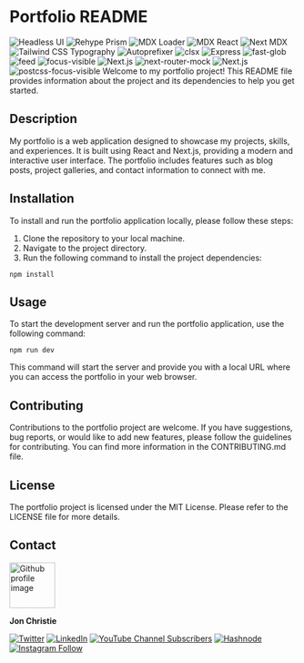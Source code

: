 # Portfolio README

![Headless UI](https://img.shields.io/badge/Headless%20UI-%5E1.7.13-9F7AEA?logo=React&logoColor=white) ![Rehype Prism](https://img.shields.io/badge/Rehype%20Prism-%5E0.8.0-0C64B4?logo=Mapbox&logoColor=white) ![MDX Loader](https://img.shields.io/badge/MDX%20Loader-%5E2.1.5-F9AC00?logo=MDX&logoColor=white) ![MDX React](https://img.shields.io/badge/MDX%20React-%5E2.1.5-F9AC00?logo=MDX&logoColor=white) ![Next MDX](https://img.shields.io/badge/Next%20MDX-%5E13.0.2-000000?logo=Next.js&logoColor=white) ![Tailwind CSS Typography](https://img.shields.io/badge/Tailwind%20CSS%20Typography-%5E0.5.4-06B6D4?logo=Tailwind%20CSS&logoColor=white) ![Autoprefixer](https://img.shields.io/badge/Autoprefixer-%5E10.4.12-DD3A0A?logo=Autoprefixer&logoColor=white) ![clsx](https://img.shields.io/badge/clsx-%5E1.2.1-02B3E4?logo=React&logoColor=white) ![Express](https://img.shields.io/badge/Express-%5E4.18.2-000000?logo=Express&logoColor=white) ![fast-glob](https://img.shields.io/badge/fast--glob-%5E3.2.11-F36C25?logo=NPM&logoColor=white) ![feed](https://img.shields.io/badge/feed-%5E4.2.2-FFA500?logo=RSS&logoColor=white) ![focus-visible](https://img.shields.io/badge/focus--visible-%5E5.2.0-FFBF47?logo=React&logoColor=white) ![Next.js](https://img.shields.io/badge/Next-%5E13.4.2-000000?logo=Next.js&logoColor=white) ![next-router-mock](https://img.shields.io/badge/next--router--mock-%5E0.9.3-000000?logo=Next.js&logoColor=white) ![Next.js](https://img.shields.io/badge/Next.js-%5E0.0.3-000000?logo=Next.js&logoColor=white) ![postcss-focus-visible](https://img.shields.io/badge/postcss--focus--visible-%5E6.0.4-FF4088?logo=CSS3&logoColor=white)
Welcome to my portfolio project! This README file provides information about the project and its dependencies to help you get started.

## Description

My portfolio is a web application designed to showcase my projects, skills, and experiences. It is built using React and Next.js, providing a modern and interactive user interface. The portfolio includes features such as blog posts, project galleries, and contact information to connect with me.

## Installation

To install and run the portfolio application locally, please follow these steps:

1. Clone the repository to your local machine.
2. Navigate to the project directory.
3. Run the following command to install the project dependencies:

```shell
npm install
```

## Usage
To start the development server and run the portfolio application, use the following command:

```
npm run dev
```

This command will start the server and provide you with a local URL where you can access the portfolio in your web browser.

## Contributing
Contributions to the portfolio project are welcome. If you have suggestions, bug reports, or would like to add new features, please follow the guidelines for contributing. You can find more information in the CONTRIBUTING.md file.

## License
The portfolio project is licensed under the MIT License. Please refer to the LICENSE file for more details.


## Contact
<img src ="https://avatars0.githubusercontent.com/u/17928947?v=4" alt="Github profile image" width="80px" height="80px" />

__Jon Christie__



[![Twitter](https://img.shields.io/badge/Twitter-follow-%2327a1f2?style=for-the-badge&logo=twitter)](https://twitter.com/jCircle9)
[![LinkedIn](https://img.shields.io/badge/LinkedIn-jonpchristie-%23156599?style=for-the-badge&logo=linkedin)](https://www.linkedin.com/in/jonpchristie)
[![YouTube Channel Subscribers](https://img.shields.io/youtube/channel/subscribers/UC5GFnN-lv8Yuqc9O3b79k6g?style=for-the-badge&logo=youtube&color=fe0000)](https://www.youtube.com/channel/UC5GFnN-lv8Yuqc9O3b79k6g)
[![Hashnode](https://img.shields.io/badge/Hashnode-Tech_Blog-%232196F3?style=for-the-badge&logo=hashnode&color=2962ff)](https://hashnode.com/@jcircle9)
[![Instagram Follow](https://img.shields.io/badge/Instagram-Follow-%23db11a9?style=for-the-badge&logo=instagram)](https://www.instagram.com/jcirclenine/)



